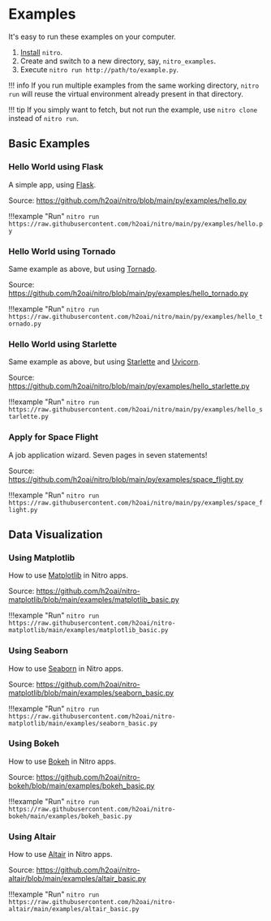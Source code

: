 # Examples

It's easy to run these examples on your computer.

1. [Install](install.md) `nitro`.
2. Create and switch to a new directory, say, `nitro_examples`.
3. Execute `nitro run http://path/to/example.py`.

!!! info 
    If you run multiple examples from the same working directory, `nitro run` will reuse the virtual environment 
    already present in that directory.

!!! tip
    If you simply want to fetch, but not run the example, use `nitro clone` instead of `nitro run`.

## Basic Examples

### Hello World using Flask

A simple app, using [Flask](https://flask.palletsprojects.com/).

Source: https://github.com/h2oai/nitro/blob/main/py/examples/hello.py

!!!example "Run"
    ```
    nitro run https://raw.githubusercontent.com/h2oai/nitro/main/py/examples/hello.py
    ```

### Hello World using Tornado

Same example as above, but using [Tornado](https://www.tornadoweb.org/en/stable/index.html).

Source: https://github.com/h2oai/nitro/blob/main/py/examples/hello_tornado.py

!!!example "Run"
    ```
    nitro run https://raw.githubusercontent.com/h2oai/nitro/main/py/examples/hello_tornado.py
    ```

### Hello World using Starlette

Same example as above, but using [Starlette](https://www.starlette.io/) and [Uvicorn](https://www.uvicorn.org/).

Source: https://github.com/h2oai/nitro/blob/main/py/examples/hello_starlette.py

!!!example "Run"
    ```
    nitro run https://raw.githubusercontent.com/h2oai/nitro/main/py/examples/hello_starlette.py
    ```

### Apply for Space Flight

A job application wizard. Seven pages in seven statements!

Source: https://github.com/h2oai/nitro/blob/main/py/examples/space_flight.py

!!!example "Run"
    ```
    nitro run https://raw.githubusercontent.com/h2oai/nitro/main/py/examples/space_flight.py
    ```

## Data Visualization

### Using Matplotlib

How to use [Matplotlib](https://matplotlib.org/stable/index.html) in Nitro apps.

Source: https://github.com/h2oai/nitro-matplotlib/blob/main/examples/matplotlib_basic.py

!!!example "Run"
    ```
    nitro run https://raw.githubusercontent.com/h2oai/nitro-matplotlib/main/examples/matplotlib_basic.py
    ```

### Using Seaborn

How to use [Seaborn](https://seaborn.pydata.org/) in Nitro apps.

Source: https://github.com/h2oai/nitro-matplotlib/blob/main/examples/seaborn_basic.py

!!!example "Run"
    ```
    nitro run https://raw.githubusercontent.com/h2oai/nitro-matplotlib/main/examples/seaborn_basic.py
    ```

### Using Bokeh

How to use [Bokeh](https://docs.bokeh.org/en/latest/) in Nitro apps.

Source: https://github.com/h2oai/nitro-bokeh/blob/main/examples/bokeh_basic.py

!!!example "Run"
    ```
    nitro run https://raw.githubusercontent.com/h2oai/nitro-bokeh/main/examples/bokeh_basic.py
    ```

### Using Altair

How to use [Altair](https://altair-viz.github.io/index.html) in Nitro apps.

Source: https://github.com/h2oai/nitro-altair/blob/main/examples/altair_basic.py

!!!example "Run"
    ```
    nitro run https://raw.githubusercontent.com/h2oai/nitro-altair/main/examples/altair_basic.py
    ```
